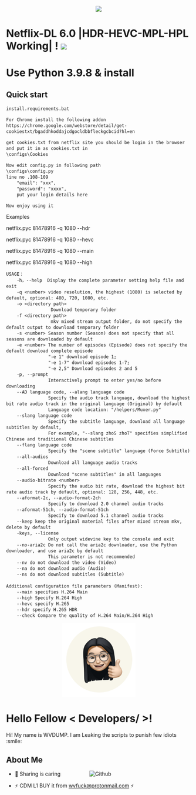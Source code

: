 <p align="center">
    <img width="200" src="https://www.freepnglogos.com/uploads/netflix-logo-0.png">
</p>

<h1> Netflix-DL 6.0 |HDR-HEVC-MPL-HPL Working| ! <img src = "https://raw.githubusercontent.com/MartinHeinz/MartinHeinz/master/wave.gif" width = 30px> </h1>
<p align='center'>
</p>

# Use Python 3.9.8 & install

## Quick start
```
install.requirements.bat
```
```
For Chrome install the following addon
https://chrome.google.com/webstore/detail/get-cookiestxt/bgaddhkoddajcdgocldbbfleckgcbcid?hl=en

```
```
get cookies.txt from netflix site you should be login in the browser and put it in as cookies.txt in 
\configs\Cookies
```
```
Now edit config.py in following path
\configs\config.py
line no .108-109
	"email": "xxx",
	"password": "xxxx",
    put your login details here
```
```
Now enjoy using it
```
Examples

netflix.pyc 81478916 -q 1080 --hdr

netflix.pyc 81478916 -q 1080 --hevc

netflix.pyc 81478916 -q 1080 --main

netflix.pyc 81478916 -q 1080 --high

```
USAGE：
    -h，--help  Display the complete parameter setting help file and exit
    -q <number> video resolution, the highest (1080) is selected by default, optional: 480, 720, 1080, etc.
    -o <directory path>
                 Download temporary folder
    -f <directory path>
                 mkv mixed stream output folder, do not specify the default output to download temporary folder
    -s <number> Season number (Season) does not specify that all seasons are downloaded by default
    -e <number> The number of episodes (Episode) does not specify the default download complete episode
                "-e 1" download episode 1;
                "-e 1-7" download episodes 1-7;
                "-e 2,5" Download episodes 2 and 5
    -p, --prompt
                Interactively prompt to enter yes/no before downloading
    --AD language code, --alang language code
                Specify the audio track language, download the highest bit rate audio track in the original language (Original) by default
                Language code location: "/helpers/Muxer.py"
    --slang language code
                Specify the subtitle language, download all language subtitles by default,
                For example, "--slang zhoS zhoT" specifies simplified Chinese and traditional Chinese subtitles
    --flang language code
                Specify the "scene subtitle" language (Force Subtitle)
    --all-audios
                Download all language audio tracks
    --all-forced
                Download "scene subtitles" in all languages
    --audio-bitrate <number>
                Specify the audio bit rate, download the highest bit rate audio track by default, optional: 128, 256, 448, etc.
    --aformat-2c, --audio-format-2ch
                Specify to download 2.0 channel audio tracks
    --aformat-51ch, --audio-format-51ch
                Specify to download 5.1 channel audio tracks
    --keep keep the original material files after mixed stream mkv, delete by default
    -keys, --license
                Only output widevine key to the console and exit
    --no-aria2c Do not call the aria2c downloader, use the Python downloader, and use aria2c by default
                This parameter is not recommended
    --nv do not download the video (Video)
    --na do not download audio (Audio)
    --ns do not download subtitles (Subtitle)

Additional configuration file parameters (Manifest):
    --main specifies H.264 Main
    --high Specify H.264 High
    --hevc specify H.265
    --hdr specify H.265 HDR
    --check Compare the quality of H.264 Main/H.264 High
```

<p align="center">
    <img width="200" src="https://github.com/Kathryn-Jie/Kathryn-Jie/blob/main/kathryn.png">
</p>

<h1> Hello Fellow < Developers/ >! </h1>
<p align='center'>
</p>



<div size='20px'> Hi! My name is WVDUMP. I am Leaking the scripts to punish few idiots :smile: 
</div>

<h2> About Me </h2>

<img width="55%" align="right" alt="Github" src="https://raw.githubusercontent.com/onimur/.github/master/.resources/git-header.svg" />

  
- 👯 Sharing is caring
  

- ⚡ CDM L1 BUY it from wvfuck@protonmail.com ⚡ 

  
<br>
<br>
  <br>
